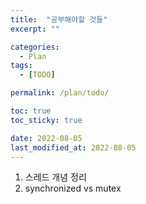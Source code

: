 ```yaml
---
title:  "공부해야할 것들"
excerpt: ""

categories:
  - Plan
tags:
  - [TODO]

permalink: /plan/todo/

toc: true
toc_sticky: true

date: 2022-08-05
last_modified_at: 2022-08-05
---
```

1. 스레드 개념 정리
2. synchronized vs mutex